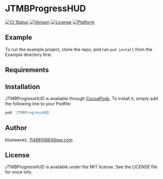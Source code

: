 # JTMBProgressHUD

[![CI Status](https://img.shields.io/travis/bluewavez/JTMBProgressHUD.svg?style=flat)](https://travis-ci.org/bluewavez/JTMBProgressHUD)
[![Version](https://img.shields.io/cocoapods/v/JTMBProgressHUD.svg?style=flat)](https://cocoapods.org/pods/JTMBProgressHUD)
[![License](https://img.shields.io/cocoapods/l/JTMBProgressHUD.svg?style=flat)](https://cocoapods.org/pods/JTMBProgressHUD)
[![Platform](https://img.shields.io/cocoapods/p/JTMBProgressHUD.svg?style=flat)](https://cocoapods.org/pods/JTMBProgressHUD)

## Example

To run the example project, clone the repo, and run `pod install` from the Example directory first.

## Requirements

## Installation

JTMBProgressHUD is available through [CocoaPods](https://cocoapods.org). To install
it, simply add the following line to your Podfile:

```ruby
pod 'JTMBProgressHUD'
```

## Author

bluewavez, 1148810863@qq.com

## License

JTMBProgressHUD is available under the MIT license. See the LICENSE file for more info.
